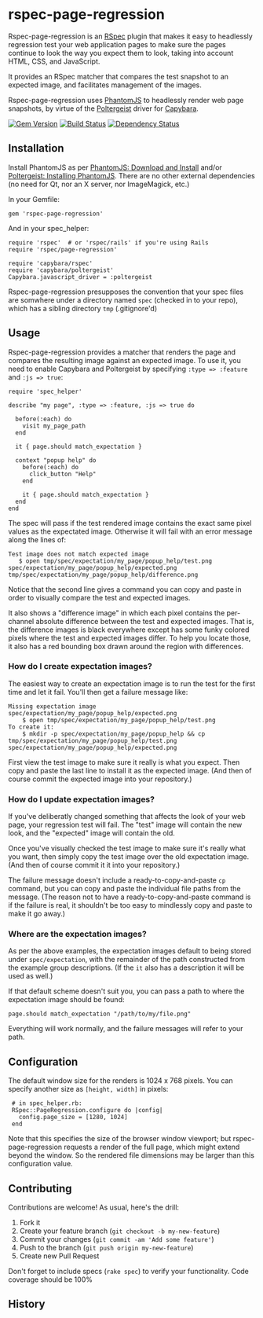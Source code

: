 # rspec-page-regression

Rspec-page-regression is an [RSpec](https://github.com/rspec/rspec) plugin
that makes it easy to headlessly regression test your web application pages to make sure the pages continue to look the way you expect them to look, taking into account HTML, CSS, and JavaScript.

It provides an RSpec matcher that compares the test snapshot to an expected image, and facilitates management of the images.

Rspec-page-regression uses [PhantomJS](http://www.phantomjs.org/) to headlessly render web page snapshots, by virtue of the [Poltergeist](https://github.com/jonleighton/poltergeist) driver for [Capybara](https://github.com/jnicklas/capybara).  


[![Gem Version](https://badge.fury.io/rb/rspec-page-regression.png)](http://badge.fury.io/rb/rspec-page-regression)
[![Build Status](https://secure.travis-ci.org/ronen/rspec-page-regression.png)](http://travis-ci.org/ronen/rspec-page-regression) 
[![Dependency Status](https://gemnasium.com/ronen/rspec-page-regression.png)](https://gemnasium.com/ronen/rspec-page-regression)


## Installation


Install PhantomJS as per [PhantomJS: Download and Install](http://phantomjs.org/download.html) and/or [Poltergeist: Installing PhantomJS](https://github.com/jonleighton/poltergeist#installing-phantomjs).  There are no other external dependencies (no need for Qt, nor an X server, nor ImageMagick, etc.)

In your Gemfile:

    gem 'rspec-page-regression'

And in your spec_helper:

    require 'rspec'  # or 'rspec/rails' if you're using Rails
    require 'rspec/page-regression'
    
	require 'capybara/rspec'
	require 'capybara/poltergeist'
	Capybara.javascript_driver = :poltergeist

Rspec-page-regression presupposes the convention that your spec files are somwhere under a directory named `spec` (checked in to your repo), which has a sibling directory `tmp` (.gitignore'd)

## Usage

Rspec-page-regression provides a matcher that renders the page and compares
the resulting image against an expected image.  To use it, you need to enable Capybara and Poltergeist by specifying `:type => :feature` and `:js => true`:

    require 'spec_helper'
    
    describe "my page", :type => :feature, :js => true do

      before(:each) do
        visit my_page_path
      end

      it { page.should match_expectation }

      context "popup help" do
        before(:each) do
          click_button "Help"
        end

        it { page.should match_expectation }
      end
    end
    
The spec will pass if the test rendered image contains the  exact same pixel values as the expectated image.  Otherwise it will fail with an error message along the lines of:

    Test image does not match expected image
       $ open tmp/spec/expectation/my_page/popup_help/test.png spec/expectation/my_page/popup_help/expected.png tmp/spec/expectation/my_page/popup_help/difference.png

Notice that the second line gives a command you can copy and paste in order to visually compare the test and expected images.

It also shows a "difference image" in which each pixel contains the per-channel absolute difference between the test and expected images.  That is, the difference images is black everywhere except has some funky colored pixels where the test and expected images differ.  To help you locate those, it also has a red bounding box drawn around the region with differences.

### How do I create expectation images?

The easiest way to create an expectation image is to run the test for the first time and let it fail.  You'll then get a failure message like:

    Missing expectation image spec/expectation/my_page/popup_help/expected.png
        $ open tmp/spec/expectation/my_page/popup_help/test.png
    To create it:
        $ mkdir -p spec/expectation/my_page/popup_help && cp tmp/spec/expectation/my_page/popup_help/test.png spec/expectation/my_page/popup_help/expected.png

First view the test image to make sure it really is what you expect.  Then copy and paste the last line to install it as the expected image.  (And then of course commit the expected image into your repository.)

### How do I update expectation images?

If you've deliberatly changed something that affects the look of your web page, your regression test will fail.  The "test" image will contain the new look, and the "expected" image will contain the old.

Once you've visually checked the test image to make sure it's really what you want, then simply copy the test image over the old expectation image.  (And then of course commit it it into your repository.)

The failure message doesn't include a ready-to-copy-and-paste `cp` command, but you can copy and paste the individual file paths from the message.  (The reason not to have a ready-to-copy-and-paste command is if the failure is real, it shouldn't be too easy to mindlessly copy and paste to make it go away.)

### Where are the expectation images?

As per the above examples, the expectation images default to being stored under `spec/expectation`, with the remainder of the path constructed from the example group descriptions. (If the `it` also has a description it will be used as well.)

If that default scheme doesn't suit you, you can pass a path to where the expectation image should be found:

    page.should match_expectation "/path/to/my/file.png"

Everything will work normally, and the failure messages will refer to your path.

## Configuration

The default window size for the renders is 1024 x 768 pixels.  You can specify another size as `[height, width]` in pixels:

     # in spec_helper.rb:
     RSpec::PageRegression.configure do |config|
       config.page_size = [1280, 1024]
     end

Note that this specifies the size of the browser window viewport; but rspec-page-regression requests a render of the full page, which might extend beyond the window.  So the rendered file dimensions may be larger than this configuration value.


## Contributing

Contributions are welcome!  As usual, here's the drill:

1. Fork it
2. Create your feature branch (`git checkout -b my-new-feature`)
3. Commit your changes (`git commit -am 'Add some feature'`)
4. Push to the branch (`git push origin my-new-feature`)
5. Create new Pull Request

Don't forget to include specs (`rake spec`) to verify your functionality.  Code coverage should be 100%

## History
